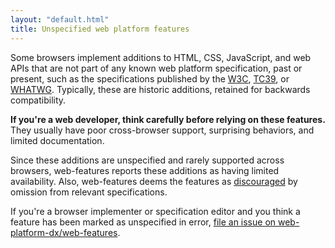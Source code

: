 ```yaml
---
layout: "default.html"
title: Unspecified web platform features
---
```


Some browsers implement additions to HTML, CSS, JavaScript, and web APIs that are not part of any known web platform specification, past or present, such as the specifications published by the [W3C](https://www.w3.org/standards/), [TC39](https://tc39.es/), or [WHATWG](https://whatwg.org/). Typically, these are historic additions, retained for backwards compatibility.

**If you're a web developer, think carefully before relying on these features.** They usually have poor cross-browser support, surprising behaviors, and limited documentation.

Since these additions are unspecified and rarely supported across browsers, web-features reports these additions as having limited availability. Also, web-features deems the features as [discouraged](https://github.com/web-platform-dx/web-features/blob/main/docs/guidelines.md#discouraged) by omission from relevant specifications.

If you're a browser implementer or specification editor and you think a feature has been marked as unspecified in error, [file an issue on web-platform-dx/web-features](https://github.com/web-platform-dx/web-features/issues).
